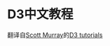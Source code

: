 D3中文教程
==============

翻译自[Scott Murray](http://alignedleft.com)的[D3 tutorials](http://alignedleft.com/tutorials/d3)

